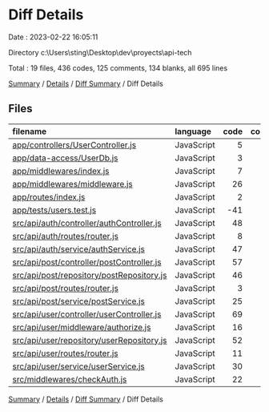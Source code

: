# Diff Details

Date : 2023-02-22 16:05:11

Directory c:\\Users\\sting\\Desktop\\dev\\proyects\\api-tech

Total : 19 files,  436 codes, 125 comments, 134 blanks, all 695 lines

[Summary](results.md) / [Details](details.md) / [Diff Summary](diff.md) / Diff Details

## Files
| filename | language | code | comment | blank | total |
| :--- | :--- | ---: | ---: | ---: | ---: |
| [app/controllers/UserController.js](/app/controllers/UserController.js) | JavaScript | 5 | 1 | 1 | 7 |
| [app/data-access/UserDb.js](/app/data-access/UserDb.js) | JavaScript | 3 | 0 | 0 | 3 |
| [app/middlewares/index.js](/app/middlewares/index.js) | JavaScript | 7 | 0 | 2 | 9 |
| [app/middlewares/middleware.js](/app/middlewares/middleware.js) | JavaScript | 26 | 0 | 4 | 30 |
| [app/routes/index.js](/app/routes/index.js) | JavaScript | 2 | 0 | 0 | 2 |
| [app/tests/users.test.js](/app/tests/users.test.js) | JavaScript | -41 | 94 | 16 | 69 |
| [src/api/auth/controller/authController.js](/src/api/auth/controller/authController.js) | JavaScript | 48 | 0 | 14 | 62 |
| [src/api/auth/routes/router.js](/src/api/auth/routes/router.js) | JavaScript | 8 | 6 | 6 | 20 |
| [src/api/auth/service/authService.js](/src/api/auth/service/authService.js) | JavaScript | 47 | 5 | 17 | 69 |
| [src/api/post/controller/postController.js](/src/api/post/controller/postController.js) | JavaScript | 57 | 0 | 12 | 69 |
| [src/api/post/repository/postRepository.js](/src/api/post/repository/postRepository.js) | JavaScript | 46 | 0 | 9 | 55 |
| [src/api/post/routes/router.js](/src/api/post/routes/router.js) | JavaScript | 3 | 8 | 2 | 13 |
| [src/api/post/service/postService.js](/src/api/post/service/postService.js) | JavaScript | 25 | 0 | 7 | 32 |
| [src/api/user/controller/userController.js](/src/api/user/controller/userController.js) | JavaScript | 69 | 3 | 16 | 88 |
| [src/api/user/middleware/authorize.js](/src/api/user/middleware/authorize.js) | JavaScript | 16 | 0 | 1 | 17 |
| [src/api/user/repository/userRepository.js](/src/api/user/repository/userRepository.js) | JavaScript | 52 | 0 | 7 | 59 |
| [src/api/user/routes/router.js](/src/api/user/routes/router.js) | JavaScript | 11 | 8 | 7 | 26 |
| [src/api/user/service/userService.js](/src/api/user/service/userService.js) | JavaScript | 30 | 0 | 10 | 40 |
| [src/middlewares/checkAuth.js](/src/middlewares/checkAuth.js) | JavaScript | 22 | 0 | 3 | 25 |

[Summary](results.md) / [Details](details.md) / [Diff Summary](diff.md) / Diff Details